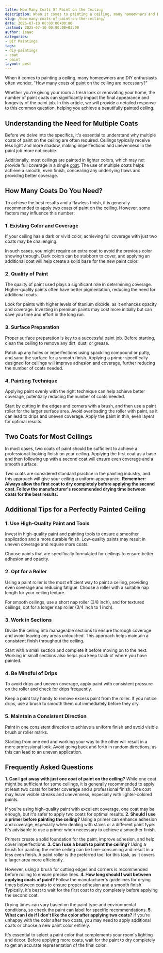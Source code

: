 ```yaml
---
title: How Many Coats Of Paint on the Ceiling
description: When it comes to painting a ceiling, many homeowners and DIY enthusiasts often wonder, "How many coats of paint on the ceiling are necessary?" Whether you're...
slug: /how-many-coats-of-paint-on-the-ceiling/
date: 2025-07-10 00:00:00+00:00
lastmod: 2025-07-10 00:00:00+03:00
author: Isaac
categories:
- DIY Paintings
tags:
- diy-paintings
- coat
- paint
layout: post
---
```

When it comes to painting a ceiling, many homeowners and DIY enthusiasts often wonder, "How many coats of [paint](https://pestpolicy.com/how-many-coats-of-paint-on-a-fiberglass-boat/) on the ceiling are necessary?"

Whether you're giving your room a fresh look or renovating your home, the number of paint coats can significantly impact the final appearance and longevity of the paint job. In this article, we will provide a detailed response to this common question, helping you achieve a beautifully painted ceiling.
## Understanding the Need for Multiple Coats
Before we delve into the specifics, it's essential to understand why multiple coats of paint on the ceiling are often required. Ceilings typically receive less light and more shadow, making imperfections and unevenness in the paint job more noticeable.

Additionally, most ceilings are painted in lighter colors, which may not provide full coverage in a single [coat](https://pestpolicy.com/best-clear-coat-for-snowboard/). The use of multiple coats helps achieve a smooth, even finish, concealing any underlying flaws and providing better coverage.
## How Many Coats Do You Need?
To achieve the best results and a flawless finish, it is generally recommended to apply two coats of paint on the ceiling. However, some factors may influence this number:
### 1. Existing Color and Coverage
If your ceiling has a dark or vivid color, achieving full coverage with just two coats may be challenging.

In such cases, you might require an extra coat to avoid the previous color showing through. Dark colors can be stubborn to cover, and applying an additional coat will help create a solid base for the new paint color.
### 2. Quality of Paint
The quality of paint used plays a significant role in determining coverage. Higher-quality paints often have better pigmentation, reducing the need for additional coats.

Look for paints with higher levels of titanium dioxide, as it enhances opacity and coverage. Investing in premium paints may cost more initially but can save you time and effort in the long run.
### 3. Surface Preparation
Proper surface preparation is key to a successful paint job. Before starting, clean the ceiling to remove any dirt, dust, or grease.

Patch up any holes or imperfections using spackling compound or putty, and sand the surface for a smooth finish. Applying a primer specifically designed for ceilings will improve adhesion and coverage, further reducing the number of coats needed.
### 4. Painting Technique
Applying paint evenly with the right technique can help achieve better coverage, potentially reducing the number of coats needed.

Start by cutting in the edges and corners with a brush, and then use a paint roller for the larger surface area. Avoid overloading the roller with paint, as it can lead to drips and uneven coverage. Apply the paint in thin, even layers for optimal results.
## Two Coats for Most Ceilings
In most cases, two coats of paint should be sufficient to achieve a professional-looking finish on your ceiling. Applying the first coat as a base and then following up with a second coat will ensure even coverage and a smooth surface.

Two coats are considered standard practice in the painting industry, and this approach will give your ceiling a uniform appearance.
**Remember: Always allow the first coat to dry completely before applying the second coat. Follow the manufacturer's recommended drying time between coats for the best results.**
## Additional Tips for a Perfectly Painted Ceiling
### 1. Use High-Quality Paint and Tools
Invest in high-quality paint and painting tools to ensure a smoother application and a more durable finish. Low-quality paints may result in uneven coverage and require more coats.

Choose paints that are specifically formulated for ceilings to ensure better adhesion and opacity.
### 2. Opt for a Roller
Using a paint roller is the most efficient way to paint a ceiling, providing even coverage and reducing fatigue. Choose a roller with a suitable nap length for your ceiling texture.

For smooth ceilings, use a short nap roller (3/8 inch), and for textured ceilings, opt for a longer nap roller (3/4 inch to 1 inch).
### 3. Work in Sections
Divide the ceiling into manageable sections to ensure thorough coverage and avoid leaving any areas untouched. This approach helps maintain a consistent finish throughout the ceiling.

Start with a small section and complete it before moving on to the next. Working in small sections also helps you keep track of where you have painted.
### 4. Be Mindful of Drips
To avoid drips and uneven coverage, apply paint with consistent pressure on the roller and check for drips frequently.

Keep a paint tray handy to remove excess paint from the roller. If you notice drips, use a brush to smooth them out immediately before they dry.
### 5. Maintain a Consistent Direction
Paint in one consistent direction to achieve a uniform finish and avoid visible brush or roller marks.

Starting from one end and working your way to the other will result in a more professional look. Avoid going back and forth in random directions, as this can lead to an uneven application.
## Frequently Asked Questions
**1. Can I get away with just one coat of paint on the ceiling?**
While one coat might be sufficient for some ceilings, it is generally recommended to apply at least two coats for better coverage and a professional finish. One coat may leave visible streaks and unevenness, especially with lighter-colored paints.

If you're using high-quality paint with excellent coverage, one coat may be enough, but it's safer to apply two coats for optimal results.
**2. Should I use a primer before painting the ceiling?**
Using a primer can enhance adhesion and coverage, especially when dealing with stains or a different paint type. It's advisable to use a primer when necessary to achieve a smoother finish.

Primers create a solid foundation for the paint, improve adhesion, and help cover imperfections.
**3. Can I use a brush to paint the ceiling?**
Using a brush for painting the entire ceiling can be time-consuming and result in a less even finish. A paint roller is the preferred tool for this task, as it covers a larger area more efficiently.

However, using a brush for cutting edges and corners is recommended before rolling to ensure precise lines.
**4. How long should I wait between applying coats of paint?**
Follow the manufacturer's guidelines for drying times between coats to ensure proper adhesion and a smooth finish. Typically, it's best to wait for the first coat to dry completely before applying the second coat.

Drying times can vary based on the paint type and environmental conditions, so check the paint can label for specific recommendations.
**5. What can I do if I don't like the color after applying two coats?**
If you're unhappy with the color after two coats, you may need to apply additional coats or choose a new paint color entirely.

It's essential to select a paint color that complements your room's lighting and decor. Before applying more coats, wait for the paint to dry completely to get an accurate representation of the final color.
